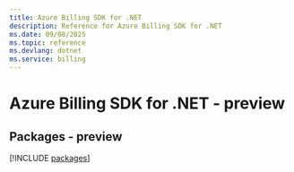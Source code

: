 ```yaml
---
title: Azure Billing SDK for .NET
description: Reference for Azure Billing SDK for .NET
ms.date: 09/08/2025
ms.topic: reference
ms.devlang: dotnet
ms.service: billing
---
```

# Azure Billing SDK for .NET - preview
## Packages - preview
[!INCLUDE [packages](billing-index.md)]